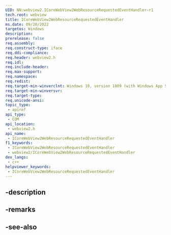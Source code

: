 ```yaml
---
UID: NN:webview2.ICoreWebView2WebResourceRequestedEventHandler~r1
tech.root: webview
title: ICoreWebView2WebResourceRequestedEventHandler
ms.date: 09/20/2022
targetos: Windows
description: 
prerelease: false
req.assembly: 
req.construct-type: iface
req.ddi-compliance: 
req.header: webview2.h
req.idl: 
req.include-header: 
req.max-support: 
req.namespace: 
req.redist: 
req.target-min-winverclnt: Windows 10, version 1809 (with Windows App SDK 1.1 or later)
req.target-min-winversvr: 
req.target-type: 
req.unicode-ansi: 
topic_type:
 - apiref
api_type:
 - COM
api_location:
 - webview2.h
api_name:
 - ICoreWebView2WebResourceRequestedEventHandler
f1_keywords:
 - ICoreWebView2WebResourceRequestedEventHandler
 - webview2/ICoreWebView2WebResourceRequestedEventHandler
dev_langs:
 - c++
helpviewer_keywords:
 - ICoreWebView2WebResourceRequestedEventHandler
---
```


## -description

## -remarks

## -see-also

